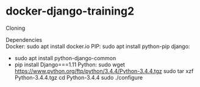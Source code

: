 # docker-django-training2

Cloning

Dependencies<br>
Docker: sudo apt install docker.io
PIP: sudo apt install python-pip
django: 
* sudo apt install python-django-common
* pip install Django===1.11
Python:
sudo wget https://www.python.org/ftp/python/3.4.4/Python-3.4.4.tgz
sudo tar xzf Python-3.4.4.tgz
cd Python-3.4.4
sudo ./configure